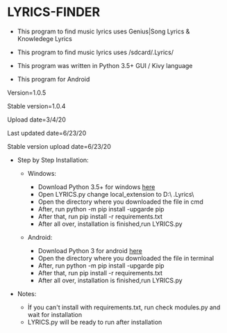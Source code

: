 # LYRICS-FINDER

* This program to find music lyrics uses Genius|Song Lyrics & Knowledege Lyrics

* This program to find music lyrics uses /sdcard/.Lyrics/

* This program was written in Python 3.5+ GUI / Kivy language 

* This program for Android 

Version=1.0.5

Stable version=1.0.4

Upload date=3/4/20

Last updated date=6/23/20

Stable version upload date=6/23/20

* Step by Step Installation:
  * Windows:
    * Download Python 3.5+ for windows [here](https://www.python.org/downloads/release/python-353/)
    * Open LYRICS.py change local_extension to D:\ .Lyrics\
    * Open the directory where you downloaded the file in cmd
    * After, run python -m pip install -upgarde pip
    * After that, run pip install -r requirements.txt
    * After all over, installation is finished,run LYRICS.py

  * Android:
    * Download Python 3 for android [here](https://play.google.com/store/apps/details?id=ru.iiec.pydroid3&hl)
    * Open the directory where you downloaded the file in terminal
    * After, run python -m pip install -upgarde pip
    * After that, run pip install -r requirements.txt
    * After all over, installation is finished,run LYRICS.py
 
 * Notes:
   * İf you can't install with requirements.txt, run check modules.py and wait for installation
   * LYRICS.py will be ready to run after installation
 
